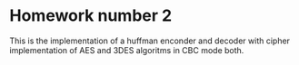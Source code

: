# Homework number 2
This is the implementation of a huffman enconder and decoder with cipher implementation of AES and 3DES algoritms in CBC mode both.
